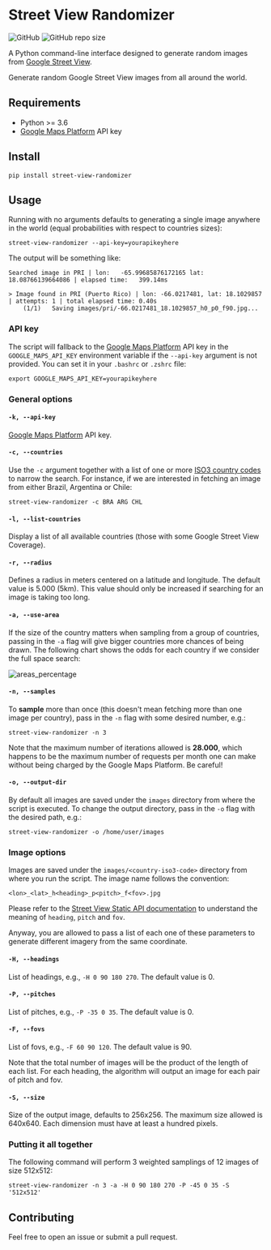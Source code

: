 # Street View Randomizer

![GitHub](https://img.shields.io/github/license/diegopaiva1/street-view-randomizer)
![GitHub repo size](https://img.shields.io/github/repo-size/diegopaiva1/street-view-randomizer)

A Python command-line interface designed to generate random images from [Google Street View](http://maps.google.com).

Generate random Google Street View images from all around the world.

## Requirements

- Python >= 3.6
- [Google Maps Platform](https://developers.google.com/maps) API key

## Install

```
pip install street-view-randomizer
```

## Usage

Running with no arguments defaults to generating a single image anywhere in the world (equal probabilities with respect to countries sizes):

```
street-view-randomizer --api-key=yourapikeyhere
```

The output will be something like:

```
Searched image in PRI | lon:   -65.99685876172165 lat:    18.08766139664086 | elapsed time:   399.14ms

> Image found in PRI (Puerto Rico) | lon: -66.0217481, lat: 18.1029857 | attempts: 1 | total elapsed time: 0.40s
	(1/1)	Saving images/pri/-66.0217481_18.1029857_h0_p0_f90.jpg...
```

### API key

The script will fallback to the [Google Maps Platform](https://developers.google.com/maps) API key in the `GOOGLE_MAPS_API_KEY` environment variable if the `--api-key` argument is not provided. You can set it in your `.bashrc` or `.zshrc` file:

```
export GOOGLE_MAPS_API_KEY=yourapikeyhere
```

### General options

#### `-k, --api-key`

[Google Maps Platform](https://developers.google.com/maps) API key.

#### `-c, --countries`

Use the `-c` argument together with a list of one or more [ISO3 country codes](https://www.iban.com/country-codes) to narrow the search. For instance, if we are interested in fetching an image from either Brazil, Argentina or Chile:

```
street-view-randomizer -c BRA ARG CHL
```

#### `-l, --list-countries`

Display a list of all available countries (those with some Google Street View Coverage).

#### `-r, --radius`

Defines a radius in meters centered on a latitude and longitude. The default value is 5.000 (5km). This value should only be increased if searching for an image is taking too long.

#### `-a, --use-area`

If the size of the country matters when sampling from a group of countries, passing in the `-a` flag will give bigger countries more chances of being drawn. The following chart shows the odds for each country if we consider the full space search:

![areas_percentage](https://user-images.githubusercontent.com/32985519/204120495-179ce98a-7544-4cd8-a22c-e10ccab81fed.png)

#### `-n, --samples`

To **sample** more than once (this doesn't mean fetching more than one image per country), pass in the `-n` flag with some desired number, e.g.:

```
street-view-randomizer -n 3
```

Note that the maximum number of iterations allowed is **28.000**, which happens to be the maximum number of requests per month one can make without being charged by the Google Maps Platform. Be careful!

#### `-o, --output-dir`

By default all images are saved under the `images` directory from where the script is executed. To change the output directory, pass in the `-o` flag with the desired path, e.g.:

```
street-view-randomizer -o /home/user/images
```

### Image options

Images are saved under the `images/<country-iso3-code>` directory from where you run the script. The image name follows the convention:

```
<lon>_<lat>_h<heading>_p<pitch>_f<fov>.jpg
```

Please refer to the [Street View Static API documentation](https://developers.google.com/maps/documentation/streetview/request-streetview) to understand the meaning of `heading`, `pitch` and `fov`.

Anyway, you are allowed to pass a list of each one of these parameters to generate different imagery from the same coordinate.

#### `-H, --headings`

List of headings, e.g., `-H 0 90 180 270`. The default value is 0.

#### `-P, --pitches`

List of pitches, e.g., `-P -35 0 35`. The default value is 0.

#### `-F, --fovs`

List of fovs, e.g., `-F 60 90 120`. The default value is 90.

Note that the total number of images will be the product of the length of each list. For each heading, the algorithm will output an image for each pair of pitch and fov.

#### `-S, --size`

Size of the output image, defaults to 256x256. The maximum size allowed is 640x640. Each dimension must have at least a hundred pixels.

### Putting it all together

The following command will perform 3 weighted samplings of 12 images of size 512x512:

```
street-view-randomizer -n 3 -a -H 0 90 180 270 -P -45 0 35 -S '512x512'
```

## Contributing

Feel free to open an issue or submit a pull request.
